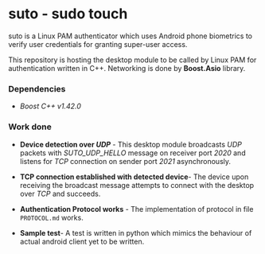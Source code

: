 # suto - sudo touch

suto is a Linux PAM authenticator which uses Android phone biometrics to verify user credentials for granting super-user
access.

This repository is hosting the desktop module to be called by Linux PAM for authentication written in C++. Networking is
done by **Boost.Asio** library.

### Dependencies

* _Boost C++ v1.42.0_

### Work done

* **Device detection over _UDP_** - This desktop module broadcasts _UDP_ packets with _SUTO_UDP_HELLO_ message on receiver
port _2020_ and listens for _TCP_ connection on sender port _2021_ asynchronously. 

* **TCP connection established with detected device**- The device upon receiving the broadcast message attempts to connect
with the desktop over _TCP_ and succeeds.

* **Authentication Protocol works** - The implementation of protocol in file `PROTOCOL.md` works. 

* **Sample test**- A test is written in python which mimics the behaviour of actual android client yet to be written.